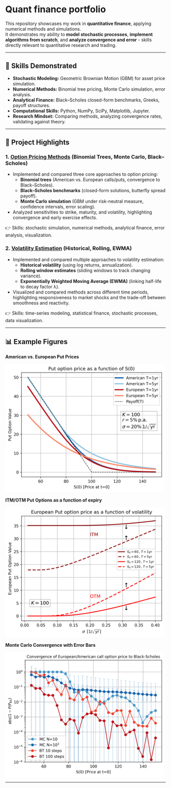 # Quant finance portfolio

This repository showcases my work in **quantitative finance**, applying numerical methods and simulations.  
It demonstrates my ability to **model stochastic processes**, **implement algorithms from scratch**, and **analyze convergence and error** - skills directly relevant to quantitative research and trading.

---

## 🧩 Skills Demonstrated

- **Stochastic Modeling:** Geometric Brownian Motion (GBM) for asset price simulation.  
- **Numerical Methods:** Binomial tree pricing, Monte Carlo simulation, error analysis.  
- **Analytical Finance:** Black–Scholes closed-form benchmarks, Greeks, payoff structures.  
- **Computational Skills:** Python, NumPy, SciPy, Matplotlib, Jupyter.  
- **Research Mindset:** Comparing methods, analyzing convergence rates, validating against theory.  

---

## 📂 Project Highlights

### 1. [Option Pricing Methods](/notebooks/option_pricing.ipynb) (Binomial Trees, Monte Carlo, Black–Scholes)

- Implemented and compared three core approaches to option pricing:
  - **Binomial trees** (American vs. European calls/puts, convergence to Black–Scholes).
  - **Black–Scholes benchmarks** (closed-form solutions, butterfly spread payoff).
  - **Monte Carlo simulation** (GBM under risk-neutral measure, confidence intervals, error scaling).
- Analyzed sensitivities to strike, maturity, and volatility, highlighting convergence and early exercise effects.
  
👉 Skills: stochastic simulation, numerical methods, analytical finance, error analysis, visualization.

### 2. [Volatility Estimation](notebooks/volatility_estimation.ipynb) (Historical, Rolling, EWMA)

- Implemented and compared multiple approaches to volatility estimation:
  - **Historical volatility** (using log returns, annualization).
  - **Rolling window estimates** (sliding windows to track changing variance).
  - **Exponentially Weighted Moving Average (EWMA)** (linking half-life to decay factor λ).
- Visualized and compared methods across different time periods, highlighting responsiveness to market shocks and the trade-off between smoothness and reactivity.

👉 Skills: time-series modeling, statistical finance, stochastic processes, data visualization.

---

## 📊 Example Figures

**American vs. European Put Prices**


<img src="plots/put_vs_S0.png" alt="Put vs Strike" width="500"/>

**ITM/OTM Put Options as a function of expiry**

<img src="plots/put_vs_Sigma.png" alt="Butterfly Spread" width="500"/>

**Monte Carlo Convergence with Error Bars**

<img src="plots/call_vs_S0_conv.png" alt="MC Convergence" width="500"/>

---
